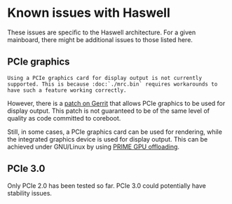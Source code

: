 # Known issues with Haswell

These issues are specific to the Haswell architecture. For a given
mainboard, there might be additional issues to those listed here.

## PCIe graphics

```{eval-rst}
Using a PCIe graphics card for display output is not currently
supported. This is because :doc:`./mrc.bin` requires workarounds to
have such a feature working correctly.
```

However, there is a [patch on Gerrit][hsw-gfx-gerrit] that allows PCIe
graphics to be used for display output. This patch is not guaranteed to
be of the same level of quality as code committed to coreboot.

Still, in some cases, a PCIe graphics card can be used for rendering,
while the integrated graphics device is used for display output. This
can be achieved under GNU/Linux by using [PRIME GPU offloading][PRIME].

## PCIe 3.0

Only PCIe 2.0 has been tested so far. PCIe 3.0 could potentially have
stability issues.

[PRIME]: https://wiki.archlinux.org/index.php/PRIME
[hsw-gfx-gerrit]: https://review.coreboot.org/c/30456
